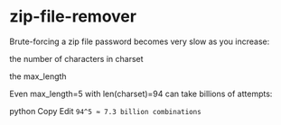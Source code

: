 # zip-file-remover
Brute-forcing a zip file password becomes very slow as you increase:

the number of characters in charset

the max_length

Even max_length=5 with len(charset)=94 can take billions of attempts:

python
Copy
Edit
`94^5 ≈ 7.3 billion combinations`
